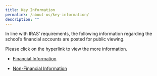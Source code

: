 ```yaml
---
title: Key Information
permalink: /about-us/key-information/
description: ""
---
```

In line with IRAS’ requirements, the following information regarding the school’s financial accounts are posted for public viewing.

Please click on the hyperlink to view the more information.

* [Financial Information](https://www.moe.gov.sg/about/org-structure/fdd/financial-summary-of-government-aided-schools-and-independent-schools-donation-funds)  

* [Non-Financial Information](/files/Annual_Rep_non_fanancial20a.pdf)